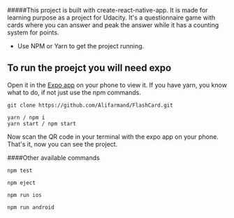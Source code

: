 #####This project is built with create-react-native-app.
It is made for learning purpose as a project for Udacity.
It's a questionnaire game with cards where you can answer and peak the answer while it has a counting system for points. 


* Use NPM or Yarn to get the project running.


## To run the proejct you will need expo

Open it in the [Expo app](https://expo.io) on your phone to view it. If you have yarn, you know what to do, if not just use the npm commands.


```
git clone https://github.com/Alifarmand/FlashCard.git

yarn / npm i
yarn start / npm start
```

Now scan the QR code in your terminal with the expo app on your phone.
That's it, now you can see the project.


####Other available commands

`npm test`  

`npm eject`  

`npm run ios`
  
`npm run android`